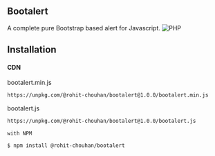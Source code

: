 ## Bootalert

A complete pure Bootstrap based alert for Javascript. 
![PHP](https://i.ibb.co/8rLYXkK/bootalert.jpg)

## Installation

#### CDN
bootalert.min.js
```sh
https://unpkg.com/@rohit-chouhan/bootalert@1.0.0/bootalert.min.js
```

bootalert.js
```sh
https://unpkg.com/@rohit-chouhan/bootalert@1.0.0/bootalert.js
```
`with NPM`
```sh
$ npm install @rohit-chouhan/bootalert
```
